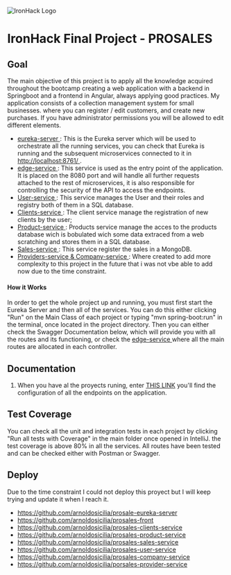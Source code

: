 ![IronHack Logo](https://s3-eu-west-1.amazonaws.com/ih-materials/uploads/upload_d5c5793015fec3be28a63c4fa3dd4d55.png)
# IronHack Final Project - PROSALES

## <a name="goal"></a>Goal
The main objective of this project is to apply all the knowledge acquired throughout the bootcamp creating a web application with a backend in Springboot and a frontend in Angular, always applying good practices. My application consists of a collection management system for small businesses. where you can register / edit customers, and create new purchases. If you have administrator permissions you will be allowed to edit different elements.
- [eureka-server
](#): This is the Eureka server which will be used to orchestrate all the running services, you can check that Eureka is running and the subsequent microservices connected to it in [http://localhost:8761/
](http://localhost:8761/).
- [edge-service
](#): This service is used as the entry point of the application. It is placed on the 8080 port and will handle all further requests attached to the rest of microservices, it is also responsible for controlling the security of the API to access the endpoints.
- [User-service
](#): This service manages the User and their roles and registry both of them in a SQL database.
- [Clients-service
](#): The client service manage the registration of new clients by the user;
- [Product-service
](#): Products service manage the acces to the products database wich is bobulated wich some data extraced from a web scratching and stores them in a SQL database.
- [Sales-service
](#): This service register the sales in a MongoDB.
- [Providers-service & Company-service
](#): Where created to add more complexity to this project in the future that i was not vbe able to add now due to the time constraint.

#### How it Works
In order to get the whole project up and running, you must first start the Eureka Server and then all of the services. You can do this either clicking "Run" on the Main Class of each project or typing "mvn spring-boot:run" in the terminal, once located in the project directory.
Then you can either check the Swagger Documentation below, which will provide you with all the routes and its functioning, or check the [edge-service
](#) where all the main routes are allocated in each controller.

## <a name="documentation"></a>Documentation
1. When you have al the proyects runing, enter [THIS LINK](http://localhost:8080//swagger-ui.html#/) you'll find the configuration of all the endpoints on the application.
## <a name="test-coverage"></a>Test Coverage
You can check all the unit and integration tests in each project by clicking "Run all tests with Coverage" in the main folder once opened in IntelliJ.
the test coverage is above 80% in all the services.
All routes have been tested and can be checked either with Postman or Swagger.

## <a name="test-coverage"></a>Deploy

Due to the time constraint I could not deploy this proyect but I will keep trying and update it when I reach it.

- https://github.com/arnoldosicilia/prosale-eureka-server
- https://github.com/arnoldosicilia/prosales-front
- https://github.com/arnoldosicilia/prosales-clients-service
- https://github.com/arnoldosicilia/prosales-product-service
- https://github.com/arnoldosicilia/prosales-sales-service
- https://github.com/arnoldosicilia/prosales-user-service
- https://github.com/arnoldosicilia/prosales-company-service
- https://github.com/arnoldosicilia/porsales-provider-service
